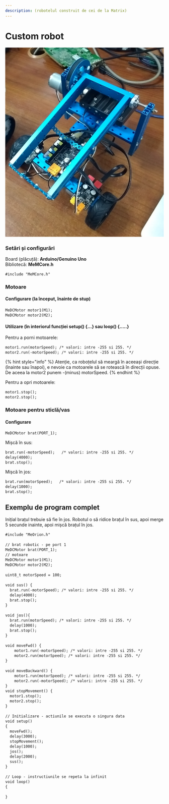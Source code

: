 ```yaml
---
description: (robotelul construit de cei de la Matrix)
---
```


# Custom robot

![](../.gitbook/assets/img_20180716_1058269842.jpg)

### Setări și configurări

Board \(plăcuță\): **Arduino/Genuino Uno**  
Bibliotecă: **MeMCore.h**

```text
#include "MeMCore.h"
```

### Motoare

#### Configurare \(la început, înainte de stup\)

```text
MeDCMotor motor1(M1);
MeDCMotor motor2(M2);
```

#### Utilizare \(în interiorul funcției setup\(\) {...} sau loop\(\) {.....}

Pentru a porni motoarele:

```text
motor1.run(motorSpeed); /* valori: intre -255 si 255. */
motor2.run(-motorSpeed); /* valori: intre -255 si 255. */
```

{% hint style="info" %}
Atenție, ca roboțelul să meargă în aceeași direcție \(înainte sau înapoi\), e nevoie ca motoarele să se rotească în direcții opuse. De aceea la motor2 punem -\(minus\) motorSpeed.
{% endhint %}

Pentru a opri motoarele:

```text
motor1.stop();
motor2.stop();
```

### Motoare pentru sticlă/vas

#### Configurare

```text
MeDCMotor brat(PORT_1);
```

Mișcă în sus:

```text
brat.run(-motorSpeed);   /* valori: intre -255 si 255. */
delay(4000);
brat.stop();
```

Mișcă în jos:

```text
brat.run(motorSpeed);   /* valori: intre -255 si 255. */
delay(1000);
brat.stop();
```

## Exemplu de program complet

Inițial brațul trebuie să fie în jos. Robotul o să ridice brațul în sus, apoi merge 5 secunde inainte, apoi mișcă brațul în jos.

```text
#include "MeOrion.h"

// brat robotic - pe port 1
MeDCMotor brat(PORT_1);
// motoare
MeDCMotor motor1(M1);
MeDCMotor motor2(M2);

uint8_t motorSpeed = 100;

void sus() {
  brat.run(-motorSpeed); /* valori: intre -255 si 255. */
  delay(4000);
  brat.stop();
}

void jos(){
  brat.run(motorSpeed); /* valori: intre -255 si 255. */
  delay(1000);
  brat.stop();
}

void moveFwd() {
    motor1.run(-motorSpeed); /* valori: intre -255 si 255. */
    motor2.run(motorSpeed); /* valori: intre -255 si 255. */
}

void moveBackward() {
    motor1.run(motorSpeed); /* valori: intre -255 si 255. */
    motor2.run(-motorSpeed); /* valori: intre -255 si 255. */
}
void stopMovement() {
  motor1.stop();
  motor2.stop();
}

// Initializare - actiunile se executa o singura data
void setup()
{
  moveFwd();
  delay(3000);
  stopMovement();
  delay(1000);
  jos();
  delay(2000);
  sus();
}

// Loop - instructiunile se repeta la infinit
void loop()
{
  
}


```


